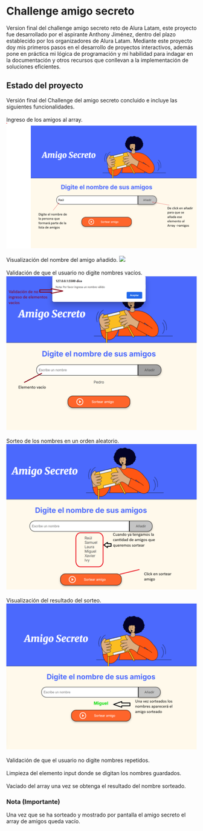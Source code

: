# Challenge amigo secreto
Version final del challenge amigo secreto reto de Alura Latam, este proyecto fue desarrollado por el aspirante Anthony Jiménez, dentro del plazo establecido por los organizadores de Alura Latam. Mediante este proyecto doy mis primeros pasos en el desarrollo de proyectos interactivos, además pone en práctica mi lógica de programación y mi habilidad para indagar en la documentación y otros recursos que conllevan a la implementación de soluciones eficientes.
<h2>Estado del proyecto</h2>
<p>
    Versión final del Challenge del amigo secreto concluido e incluye las siguientes funcionalidades.<br>
    <br>Ingreso de los amigos al array.
    <img src = "assets/insertar-amigo.png"><br>
    <br>Visualización del nombre del amigo añadido.
    <img src = "assets/amigo-añadido.png"><br>
    <br>Validación de que el usuario no digite nombres vacíos.
    <img src = "assets/validacion_elementos_vacios.png"><br>
    <br>Sorteo de los nombres en un orden aleatorio.
    <img src = "assets/explicacion-sortear-amigo.png"><br>
    <br>Visualización del resultado del sorteo.
    <img src = "assets/resultado-amigo-sorteado.png"><br>
    <br>Validación de que el usuario no digite nombres repetidos.<br>
    <br>Limpieza del elemento input donde se digitan los nombres guardados.<br>
    <br>Vaciado del array una vez se obtenga el resultado del nombre sorteado.<br>

</p>
 <h3>Nota (Importante)</h3>
    Una vez que se ha sorteado y mostrado por pantalla el amigo secreto el array de amigos queda vacío.